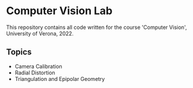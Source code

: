 # Computer Vision Lab

This repository contains all code written for the
course 'Computer Vision', University of Verona, 2022.

## Topics

- Camera Calibration
- Radial Distortion
- Triangulation and Epipolar Geometry

